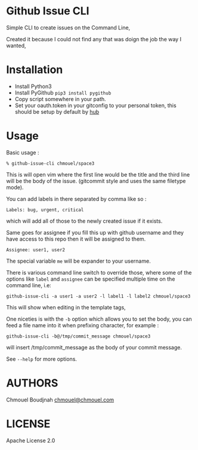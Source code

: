 Github Issue CLI
================

Simple CLI to create issues on the Command Line,

Created it because I could not find any that was doign the job the way I wanted,

Installation
============

* Install Python3
* Install PyGithub
  `pip3 install pygithub`
* Copy script somewhere in your path.
* Set your oauth.token in your gitconfig to your personal token, this should be
  setup by default by [hub](https://github.com/defunkt/hub)


Usage
=====

Basic usage :
```
% github-issue-cli chmouel/space3
```

This is will open vim where the first line would be the title and the third line
will be the body of the issue. (gitcommit style and uses the same filetype mode).

You can add labels in there separated by comma like so :

```
Labels: bug, urgent, critical
```

which will add all of those to the newly created issue if it exists.

Same goes for assignee if you fill this up with github username and they have
access to this repo then it will be assigned to them.

```
Assignee: user1, user2
```

The special variable `me` will be expander to your username.

There is various command line switch to override those, where some of the
options like `label` and `assignee` can be specified multiple time on the
command line, i.e:

```
github-issue-cli -a user1 -a user2 -l label1 -l label2 chmouel/space3
```

This will show when editing in the template tags,

One niceties is with the `-b` option which allows you to set the body, you can
feed a file name into it when prefixing character, for example :

```
github-issue-cli -b@/tmp/commit_message chmouel/space3
```

will insert /tmp/commit_message as the body of your commit message.

See `--help` for more options.

AUTHORS
=======
Chmouel Boudjnah <chmouel@chmouel.com>

LICENSE
=======
Apache License 2.0
